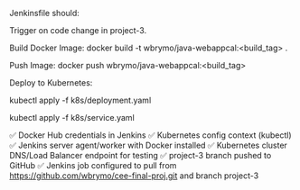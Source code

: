 Jenkinsfile should:

Trigger on code change in project-3.

Build Docker Image: docker build -t wbrymo/java-webappcal:<build_tag> .

Push Image: docker push wbrymo/java-webappcal:<build_tag>

Deploy to Kubernetes:

kubectl apply -f k8s/deployment.yaml

kubectl apply -f k8s/service.yaml



✅ Docker Hub credentials in Jenkins
✅ Kubernetes config context (kubectl)
✅ Jenkins server agent/worker with Docker installed
✅ Kubernetes cluster DNS/Load Balancer endpoint for testing
✅ project-3 branch pushed to GitHub
✅ Jenkins job configured to pull from https://github.com/wbrymo/cee-final-proj.git and branch project-3
